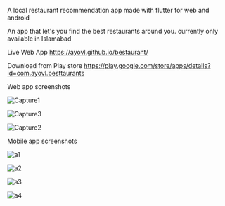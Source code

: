 A local restaurant recommendation app made with flutter for web and android

An app that let's you find the best restaurants around you. currently only available in Islamabad

Live Web App
https://ayovl.github.io/bestaurant/

Download from Play store
https://play.google.com/store/apps/details?id=com.ayovl.besttaurants


Web app screenshots

![Capture1](https://user-images.githubusercontent.com/57319905/178007839-f135c437-de4e-40c0-a219-fa9ad88fc14d.PNG)

![Capture3](https://user-images.githubusercontent.com/57319905/178007886-51a74706-d4cc-4b3c-9eb4-3261a896b872.PNG)

![Capture2](https://user-images.githubusercontent.com/57319905/178007902-30f2200c-c01d-429d-9eb8-d871ceb0713d.PNG)






Mobile app screenshots

![a1](https://user-images.githubusercontent.com/57319905/178007979-be4a2550-4a33-4096-a856-dfee0e8398a7.PNG)

![a2](https://user-images.githubusercontent.com/57319905/178008003-0601802a-7898-47ba-a189-c169fb92802c.PNG)

![a3](https://user-images.githubusercontent.com/57319905/178008020-db245b42-3346-476e-9537-74cd48575e92.PNG)

![a4](https://user-images.githubusercontent.com/57319905/178008032-c08e1ab4-cbe4-4f09-8aec-fedc68c5d90f.PNG)
